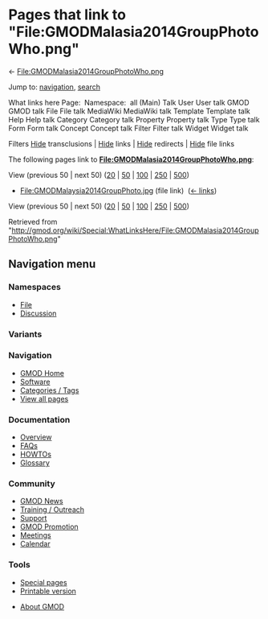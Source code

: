<div id="mw-page-base" class="noprint">

</div>

<div id="mw-head-base" class="noprint">

</div>

<div id="content" class="mw-body" role="main">

<span id="top"></span>

<div id="mw-js-message" style="display:none;">

</div>



# <span dir="auto">Pages that link to "File:GMODMalasia2014GroupPhotoWho.png"</span>

<div id="bodyContent">

<div id="contentSub">

←
[File:GMODMalasia2014GroupPhotoWho.png](/wiki/File:GMODMalasia2014GroupPhotoWho.png "File:GMODMalasia2014GroupPhotoWho.png")

</div>

<div id="jump-to-nav" class="mw-jump">

Jump to: [navigation](#mw-navigation), [search](#p-search)

</div>

<div id="mw-content-text">

What links here Page:  Namespace:  all (Main) Talk User User talk GMOD
GMOD talk File File talk MediaWiki MediaWiki talk Template Template talk
Help Help talk Category Category talk Property Property talk Type Type
talk Form Form talk Concept Concept talk Filter Filter talk Widget
Widget talk

Filters
[Hide](/mediawiki/index.php?title=Special:WhatLinksHere/File:GMODMalasia2014GroupPhotoWho.png&hidetrans=1 "Special:WhatLinksHere/File:GMODMalasia2014GroupPhotoWho.png")
transclusions \|
[Hide](/mediawiki/index.php?title=Special:WhatLinksHere/File:GMODMalasia2014GroupPhotoWho.png&hidelinks=1 "Special:WhatLinksHere/File:GMODMalasia2014GroupPhotoWho.png")
links \|
[Hide](/mediawiki/index.php?title=Special:WhatLinksHere/File:GMODMalasia2014GroupPhotoWho.png&hideredirs=1 "Special:WhatLinksHere/File:GMODMalasia2014GroupPhotoWho.png")
redirects \|
[Hide](/mediawiki/index.php?title=Special:WhatLinksHere/File:GMODMalasia2014GroupPhotoWho.png&hideimages=1 "Special:WhatLinksHere/File:GMODMalasia2014GroupPhotoWho.png")
file links

The following pages link to
**[File:GMODMalasia2014GroupPhotoWho.png](/wiki/File:GMODMalasia2014GroupPhotoWho.png "File:GMODMalasia2014GroupPhotoWho.png")**:

View (previous 50 \| next 50)
([20](/mediawiki/index.php?title=Special:WhatLinksHere/File:GMODMalasia2014GroupPhotoWho.png&limit=20 "Special:WhatLinksHere/File:GMODMalasia2014GroupPhotoWho.png")
\|
[50](/mediawiki/index.php?title=Special:WhatLinksHere/File:GMODMalasia2014GroupPhotoWho.png&limit=50 "Special:WhatLinksHere/File:GMODMalasia2014GroupPhotoWho.png")
\|
[100](/mediawiki/index.php?title=Special:WhatLinksHere/File:GMODMalasia2014GroupPhotoWho.png&limit=100 "Special:WhatLinksHere/File:GMODMalasia2014GroupPhotoWho.png")
\|
[250](/mediawiki/index.php?title=Special:WhatLinksHere/File:GMODMalasia2014GroupPhotoWho.png&limit=250 "Special:WhatLinksHere/File:GMODMalasia2014GroupPhotoWho.png")
\|
[500](/mediawiki/index.php?title=Special:WhatLinksHere/File:GMODMalasia2014GroupPhotoWho.png&limit=500 "Special:WhatLinksHere/File:GMODMalasia2014GroupPhotoWho.png"))

- [File:GMODMalaysia2014GroupPhoto.jpg](/wiki/File:GMODMalaysia2014GroupPhoto.jpg "File:GMODMalaysia2014GroupPhoto.jpg")
  (file link) ‎ <span class="mw-whatlinkshere-tools">([←
  links](/mediawiki/index.php?title=Special:WhatLinksHere&target=File%3AGMODMalaysia2014GroupPhoto.jpg "Special:WhatLinksHere"))</span>

View (previous 50 \| next 50)
([20](/mediawiki/index.php?title=Special:WhatLinksHere/File:GMODMalasia2014GroupPhotoWho.png&limit=20 "Special:WhatLinksHere/File:GMODMalasia2014GroupPhotoWho.png")
\|
[50](/mediawiki/index.php?title=Special:WhatLinksHere/File:GMODMalasia2014GroupPhotoWho.png&limit=50 "Special:WhatLinksHere/File:GMODMalasia2014GroupPhotoWho.png")
\|
[100](/mediawiki/index.php?title=Special:WhatLinksHere/File:GMODMalasia2014GroupPhotoWho.png&limit=100 "Special:WhatLinksHere/File:GMODMalasia2014GroupPhotoWho.png")
\|
[250](/mediawiki/index.php?title=Special:WhatLinksHere/File:GMODMalasia2014GroupPhotoWho.png&limit=250 "Special:WhatLinksHere/File:GMODMalasia2014GroupPhotoWho.png")
\|
[500](/mediawiki/index.php?title=Special:WhatLinksHere/File:GMODMalasia2014GroupPhotoWho.png&limit=500 "Special:WhatLinksHere/File:GMODMalasia2014GroupPhotoWho.png"))

</div>

<div class="printfooter">

Retrieved from
"<http://gmod.org/wiki/Special:WhatLinksHere/File:GMODMalasia2014GroupPhotoWho.png>"

</div>

<div id="catlinks" class="catlinks catlinks-allhidden">

</div>

<div class="visualClear">

</div>

</div>

</div>

<div id="mw-navigation">

## Navigation menu

<div id="mw-head">



<div id="left-navigation">

<div id="p-namespaces" class="vectorTabs" role="navigation"
aria-labelledby="p-namespaces-label">

### Namespaces

- <span id="ca-nstab-image"><a href="/wiki/File:GMODMalasia2014GroupPhotoWho.png" accesskey="c"
  title="View the file page [c]">File</a></span>
- <span id="ca-talk"><a
  href="/mediawiki/index.php?title=File_talk:GMODMalasia2014GroupPhotoWho.png&amp;action=edit&amp;redlink=1"
  accesskey="t"
  title="Discussion about the content page [t]">Discussion</a></span>

</div>

<div id="p-variants" class="vectorMenu emptyPortlet" role="navigation"
aria-labelledby="p-variants-label">

### 

### Variants[](#)

<div class="menu">

</div>

</div>

</div>

<div id="right-navigation">





</div>



</div>

</div>

</div>

<div id="mw-panel">

<div id="p-logo" role="banner">

<a href="/wiki/Main_Page"
style="background-image: url(http://gmod.org/images/GMOD-cogs.png);"
title="Visit the main page"></a>

</div>

<div id="p-Navigation" class="portal" role="navigation"
aria-labelledby="p-Navigation-label">

### Navigation

<div class="body">

- <span id="n-GMOD-Home">[GMOD Home](/wiki/Main_Page)</span>
- <span id="n-Software">[Software](/wiki/GMOD_Components)</span>
- <span id="n-Categories-.2F-Tags">[Categories /
  Tags](/wiki/Categories)</span>
- <span id="n-View-all-pages">[View all
  pages](/wiki/Special:AllPages)</span>

</div>

</div>

<div id="p-Documentation" class="portal" role="navigation"
aria-labelledby="p-Documentation-label">

### Documentation

<div class="body">

- <span id="n-Overview">[Overview](/wiki/Overview)</span>
- <span id="n-FAQs">[FAQs](/wiki/Category:FAQ)</span>
- <span id="n-HOWTOs">[HOWTOs](/wiki/Category:HOWTO)</span>
- <span id="n-Glossary">[Glossary](/wiki/Glossary)</span>

</div>

</div>

<div id="p-Community" class="portal" role="navigation"
aria-labelledby="p-Community-label">

### Community

<div class="body">

- <span id="n-GMOD-News">[GMOD News](/wiki/GMOD_News)</span>
- <span id="n-Training-.2F-Outreach">[Training /
  Outreach](/wiki/Training_and_Outreach)</span>
- <span id="n-Support">[Support](/wiki/Support)</span>
- <span id="n-GMOD-Promotion">[GMOD
  Promotion](/wiki/GMOD_Promotion)</span>
- <span id="n-Meetings">[Meetings](/wiki/Meetings)</span>
- <span id="n-Calendar">[Calendar](/wiki/Calendar)</span>

</div>

</div>

<div id="p-tb" class="portal" role="navigation"
aria-labelledby="p-tb-label">

### Tools

<div class="body">

- <span id="t-specialpages"><a href="/wiki/Special:SpecialPages" accesskey="q"
  title="A list of all special pages [q]">Special pages</a></span>
- <span id="t-print"><a
  href="/mediawiki/index.php?title=Special:WhatLinksHere/File:GMODMalasia2014GroupPhotoWho.png&amp;printable=yes"
  rel="alternate" accesskey="p"
  title="Printable version of this page [p]">Printable version</a></span>

</div>

</div>

</div>

</div>

<div id="footer" role="contentinfo">

- <span id="footer-places-about">[About
  GMOD](/wiki/GMOD:About "GMOD:About")</span>

<!-- -->






</div>
